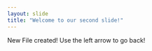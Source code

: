 ```yaml
---
layout: slide
title: "Welcome to our second slide!"
---
```

New File created!
Use the left arrow to go back!
